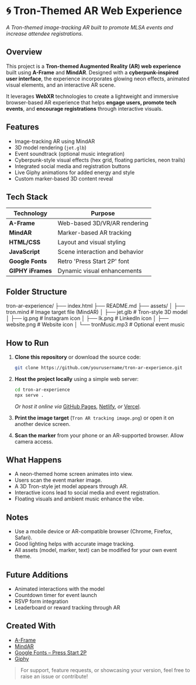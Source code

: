
# 🌀 Tron-Themed AR Web Experience  
*A Tron-themed image-tracking AR built to promote MLSA events and increase attendee registrations.*



## Overview

This project is a **Tron-themed Augmented Reality (AR) web experience** built using **A-Frame** and **MindAR**. Designed with a **cyberpunk-inspired user interface**, the experience incorporates glowing neon effects, animated visual elements, and an interactive AR scene.

It leverages **WebXR** technologies to create a lightweight and immersive browser-based AR experience that helps **engage users, promote tech events**, and **encourage registrations** through interactive visuals.


## Features

- Image-tracking AR using MindAR
- 3D model rendering (`jet.glb`)
- Event soundtrack (optional music integration)
- Cyberpunk-style visual effects (hex grid, floating particles, neon trails)
- Integrated social media and registration buttons
- Live Giphy animations for added energy and style
- Custom marker-based 3D content reveal


## Tech Stack

| Technology | Purpose |
|------------|---------|
| **A-Frame** | Web-based 3D/VR/AR rendering |
| **MindAR** | Marker-based AR tracking |
| **HTML/CSS** | Layout and visual styling |
| **JavaScript** | Scene interaction and behavior |
| **Google Fonts** | Retro 'Press Start 2P' font |
| **GIPHY iFrames** | Dynamic visual enhancements |


## Folder Structure


tron-ar-experience/
├── index.html
├── README.md
├── assets/
│   ├── tron.mind          # Image target file (MindAR)
│   ├── jet.glb            # Tron-style 3D model
│   ├── ig.png             # Instagram icon
│   ├── lk.png             # LinkedIn icon
│   ├── website.png        # Website icon
│   └── tronMusic.mp3      # Optional event music


## How to Run

1. **Clone this repository** or download the source code:

   ```bash
   git clone https://github.com/yourusername/tron-ar-experience.git
   ```

2. **Host the project locally** using a simple web server:

   ```bash
   cd tron-ar-experience
   npx serve .
   ```

   *Or host it online via* [GitHub Pages](https://pages.github.com/), [Netlify](https://www.netlify.com/), *or* [Vercel](https://vercel.com/).

3. **Print the image target** (`Tron AR tracking image.png`) or open it on another device screen.

4. **Scan the marker** from your phone or an AR-supported browser. Allow camera access.


## What Happens

* A neon-themed home screen animates into view.
* Users scan the event marker image.
* A 3D Tron-style jet model appears through AR.
* Interactive icons lead to social media and event registration.
* Floating visuals and ambient music enhance the vibe.


## Notes

* Use a mobile device or AR-compatible browser (Chrome, Firefox, Safari).
* Good lighting helps with accurate image tracking.
* All assets (model, marker, text) can be modified for your own event theme.


## Future Additions

* Animated interactions with the model
* Countdown timer for event launch
* RSVP form integration
* Leaderboard or reward tracking through AR

## Created With

* [A-Frame](https://aframe.io/)
* [MindAR](https://hiukim.github.io/mind-ar-js-doc/)
* [Google Fonts – Press Start 2P](https://fonts.google.com/specimen/Press+Start+2P)
* [Giphy](https://giphy.com/)

> For support, feature requests, or showcasing your version, feel free to raise an issue or contribute!


